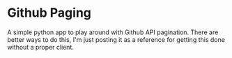 # Github Paging

A simple python app to play around with Github API pagination.  There are better ways to do this, I'm just posting it as a reference for getting this done without a proper client.

